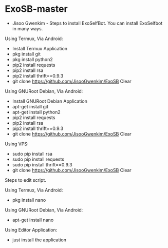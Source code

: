 # ExoSB-master


- Jisoo Gwenkim -
Steps to install ExoSelfBot.
You can install ExoSelfbot in many ways.

Using Termux, Via Android:
- Install Termux Application
- pkg install git
- pkg install python2
- pip2 install requests
- pip2 install rsa
- pip2 install thrift==0.9.3
- git clone https://github.com/JisooGwenkim/ExoSB
Clear

Using GNURoot Debian, Via Android:
- Install GNURoot Debian Application
- apt-get install git
- apt-get install python2
- pip2 install requests
- pip2 install rsa
- pip2 install thrift==0.9.3
- git clone https://github.com/JisooGwenkim/ExoSB
Clear

Using VPS:
- sudo pip install rsa
- sudo pip install requests
- sudo pip install thrift==0.9.3
- git clone https://github.com/JisooGwenkim/ExoSB
Clear


Steps to edit script.

Using Termux, Via Android:
- pkg install nano

Using GNURoot Debian, Via Android:
- apt-get install nano

Using Editor Application:
- just install the application
